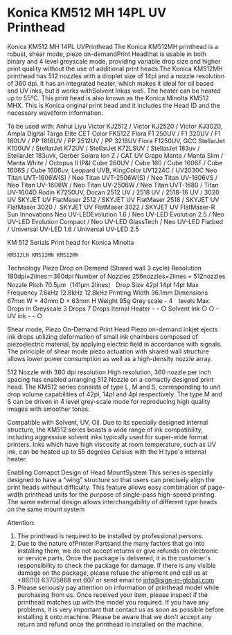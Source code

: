 # Konica KM512 MH 14PL UV Printhead

Konica KM512 MH 14PL UVPrinthead
The Konica KM512MH printhead is a robust, shear mode, piezo on-demandPrint Headthat is usable in both binary and 4 level greyscale mode, providing variable drop size and higher print quality without the use of additional print heads.The Konica KM512MH printhead has 512 nozzles with a droplet size of 14pl and a nozzle resolution of 360 dpi. It has an integrated heater, which makes it ideal for oil based and UV inks, but it works withSolvent Inkas well. The heater can be heated up to 55°C. This print head is also known as the Konica Minolta KM512 MHX. This is Konica original print head and it includes the Head ID and the necessary waveform information.

To be used with:
Anhui Liyu Victor KJ2512 / Victor KJ2520 / Victor KJ3020, Ampla Digital Targa Elite
CET Color FK512Z
Flora F1 250UV / F1 320UV / F1 180UV / PP 1816UV / PP 2512UV / PP 3218UV Flora F1250UV,
GCC StellarJet K100UV / StellarJet K72UV / StellarJet K72LSUV / StellarJet 183uv / StellarJet 183uvk,
Gerber Solara Ion Z / CAT UV
Grapo Manta / Manta Slim / Manta White / Octopus II
IP&I Cube 260UV / Cube 160 / Cube 1606F / Cube 1606S / Cube 1606uv, Leopard UVB,
KingColor UV1224C / UV2030C
Neo Titan UVT-1606W(S) / Neo Titan UVT-2506W(S) / Neo Titan UV-1606VS / Neo Titan UV-1606W / Neo Titan UV-2506W / Neo Titan UVT-1680 / Titan UV-1604D
Rodin K7250UV, Docan 2512 UV / 2518 UV / 2518-16 UV / 3020 UV
SKYJET UV FlatMaser 2512 / SKYJET UV FlatMaser 2518 / SKYJET UV FlatMaser 3020 /  SKYJET UV FlatMaser 3022 / SKYJET UV FlatMaser-R
Sun Innovations Neo UV-LEDEvolution 1.6 / Neo UV-LED Evolution 2.5 / Neo UV-LED Evolution Compact / Neo UV-LED GlassTech / Neo UV-LED Flatbed / Universal UV-LED 1.6 / Universal UV-LED 2.5


KM 512 Serials Print head for Konica Minolta

	KM512LN	KM512MN	KM512MH
Technology	Piezo Drop on Demand (Shared wall 3 cycle)
Resolution	180dpi×2lines＝360dpi
Number of Nozzles	256nozzles×2lines = 512nozzles
Nozzle Pitch	70.5μm（141μm 2lines）
Drop Size	42pl	14pl	14pl
Max Frequency	7.6kHz	12.8kHz	12.8kHz
Printing Width	36.1mm
Dimensions	67mm W × 40mm D × 63mm H
Weight	95g
Grey scale	-	4　levels
Max. Drops in Greyscale		3 Drops	7 Drops
Iternal Heater	-	-	○
Solvent Ink	○	○	-
UV ink	-	-	○

Shear mode, Piezo On-Demand Print Head
Piezo on-demand inkjet ejects ink drops utilizing deformation of small ink chambers composed of piezoelectric material, by applying electric field in accordance with signals. The principle of shear mode piezo actuation with shared wall structure allows lower power consumption as well as a high-density nozzle array.

512 Nozzle with 360 dpi resolution
High resolution, 360 nozzle per inch spacing has enabled arranging 512 Nozzle on a comactly designed print head. The KM512 series consists of type L, M and S, corresponding to unit drop volume capabilities of 42pl, 14pl and 4pl respectively. The type M and S can be driven in 4 level grey-scale mode for reproducing high quality images with smoother tones.

Compatible with Solvent, UV, Oil.
Due to its specially designed internal structure, the KM512 series boasts a wide range of ink compatibility, including aggressive solvent inks typically used for super-wide format printers. Inks which have high viscosity at room temperature, such as UV ink, can be heated up to 55 degrees Celsius with the H type's internal heater.

Enabling Comapct Design of Head MountSystem
This series is specially designed to have a "wing" structure so that users can precisely align the print heads without difficulty. This feature allows easy combination of page-width printhead units for the purpose of single-pass high-speed printing. The same external design allows interchangability of different type heads on the same mount system


Attention:
1. The printhead is required to be installed by professional persons.
2. Due to the nature ofPrinter Partsand the many factors that go into installing them, we do not accept returns or give refunds on electronic or service parts. Once the package is delivered, it is the customer's responsibility to check the package for damage. If there is any visible damage on the package, please refuse the shipment and call us at +86(10) 63705868 ext 607 or send email to info@sign-in-global.com
3. Please seriously pay attention on information of printhead model while purchasing from us. Once received your item, please inspect if the printhead matches up with the model you required.
If you have any problems, it is very important that contact us as soon as possible before installing it onto machine. Please be aware that we don't accept any return and refund once the printhead is installed on the machine.

